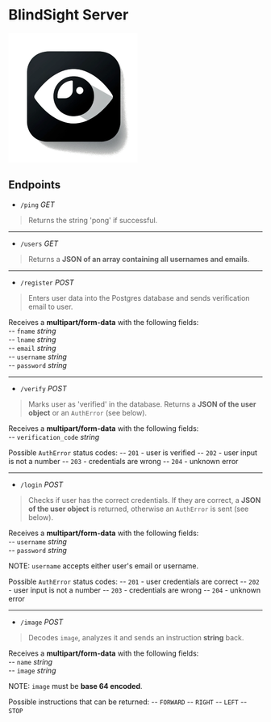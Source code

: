# BlindSight Server
![BlindSight Logo](assets/blindsight_logo.png)
## Endpoints
- `/ping` _GET_
> Returns the string 'pong' if successful.
   
  
***
- `/users` _GET_
> Returns a **JSON of an array containing all usernames and emails**.
  
  
***
- `/register` _POST_  
> Enters user data into the Postgres database and sends verification email to user.

Receives a **multipart/form-data** with the following fields:  
-- `fname` _string_  
-- `lname` _string_  
-- `email` _string_  
-- `username` _string_  
-- `password` _string_  
  
***
- `/verify` _POST_
> Marks user as 'verified' in the database. Returns a **JSON of the user object** or an `AuthError` (see below).
  
Receives a **multipart/form-data** with the following fields:  
-- `verification_code` _string_
  
Possible `AuthError` status codes:
-- `201` - user is verified
-- `202` - user input is not a number
-- `203` - credentials are wrong
-- `204` - unknown error
  
***
- `/login` _POST_
> Checks if user has the correct credentials. If they are correct, a **JSON of the user object** is returned, otherwise an `AuthError`
is sent (see below).  
   
Receives a **multipart/form-data** with the following fields:    
-- `username` _string_  
-- `password` _string_  
    
NOTE: `username` accepts either user's email or username.  
   
Possible `AuthError` status codes:
-- `201` - user credentials are correct
-- `202` - user input is not a number
-- `203` - credentials are wrong
-- `204` - unknown error
    
***
- `/image` _POST_  
> Decodes `image`, analyzes it and sends an instruction **string** back.    
  
Receives a **multipart/form-data** with the following fields:  
-- `name` _string_  
-- `image` _string_    
  
NOTE: `image` must be **base 64 encoded**.

Possible instructions that can be returned:
-- `FORWARD`
-- `RIGHT`
-- `LEFT`
-- `STOP`
  

